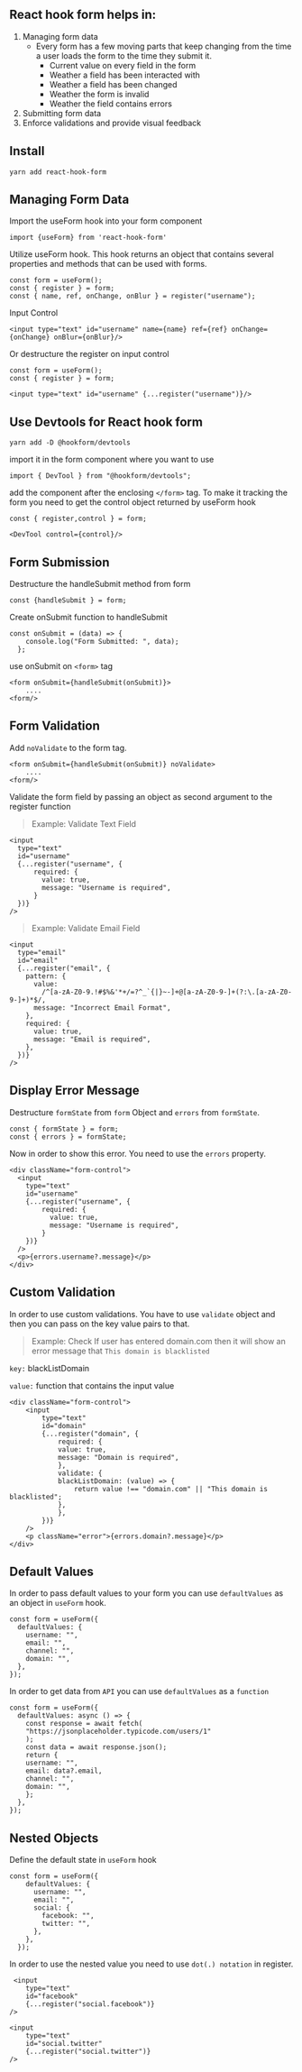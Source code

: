 ## React hook form helps in:

1. Managing form data
   - Every form has a few moving parts that keep changing from the time a user loads the form to the time they submit it.
     - Current value on every field in the form
     - Weather a field has been interacted with
     - Weather a field has been changed
     - Weather the form is invalid
     - Weather the field contains errors
2. Submitting form data
3. Enforce validations and provide visual feedback

## Install

```
yarn add react-hook-form
```

## Managing Form Data

Import the useForm hook into your form component

```
import {useForm} from 'react-hook-form'
```

Utilize useForm hook. This hook returns an object that contains several properties and methods that can be used with forms.

```
const form = useForm();
const { register } = form;
const { name, ref, onChange, onBlur } = register("username");
```

Input Control

```
<input type="text" id="username" name={name} ref={ref} onChange={onChange} onBlur={onBlur}/>
```

Or destructure the register on input control

```
const form = useForm();
const { register } = form;
```

```
<input type="text" id="username" {...register("username")}/>
```

## Use Devtools for React hook form

```
yarn add -D @hookform/devtools
```

import it in the form component where you want to use

```
import { DevTool } from "@hookform/devtools";
```

add the component after the enclosing `</form>` tag. To make it tracking the form you need to get the control object returned by useForm hook

```
const { register,control } = form;
```

```
<DevTool control={control}/>
```

## Form Submission

Destructure the handleSubmit method from form

```
const {handleSubmit } = form;
```

Create onSubmit function to handleSubmit

```
const onSubmit = (data) => {
    console.log("Form Submitted: ", data);
  };
```

use onSubmit on `<form>` tag

```
<form onSubmit={handleSubmit(onSubmit)}>
    ....
<form/>
```

## Form Validation

Add `noValidate` to the form tag.

```
<form onSubmit={handleSubmit(onSubmit)} noValidate>
    ....
<form/>
```

Validate the form field by passing an object as second argument to the register function

> Example: Validate Text Field

```
<input
  type="text"
  id="username"
  {...register("username", {
      required: {
        value: true,
        message: "Username is required",
      }
  })}
/>
```

> Example: Validate Email Field

```
<input
  type="email"
  id="email"
  {...register("email", {
    pattern: {
      value:
        /^[a-zA-Z0-9.!#$%&'*+/=?^_`{|}~-]+@[a-zA-Z0-9-]+(?:\.[a-zA-Z0-9-]+)*$/,
      message: "Incorrect Email Format",
    },
    required: {
      value: true,
      message: "Email is required",
    },
  })}
/>
```

## Display Error Message

Destructure `formState` from `form` Object and `errors` from `formState`.

```
const { formState } = form;
const { errors } = formState;
```

Now in order to show this error. You need to use the `errors` property.

```
<div className="form-control">
  <input
    type="text"
    id="username"
    {...register("username", {
        required: {
          value: true,
          message: "Username is required",
        }
    })}
  />
  <p>{errors.username?.message}</p>
</div>
```

## Custom Validation

In order to use custom validations. You have to use `validate` object and then you can pass on the key value pairs to that.

> Example: Check If user has entered domain.com then it will show an error message that `This domain is blacklisted`

`key:` blackListDomain

`value:` function that contains the input value

```
<div className="form-control">
    <input
        type="text"
        id="domain"
        {...register("domain", {
            required: {
            value: true,
            message: "Domain is required",
            },
            validate: {
            blackListDomain: (value) => {
                return value !== "domain.com" || "This domain is blacklisted";
            },
            },
        })}
    />
    <p className="error">{errors.domain?.message}</p>
</div>
```

## Default Values

In order to pass default values to your form you can use `defaultValues` as an object in `useForm` hook.

```
const form = useForm({
  defaultValues: {
    username: "",
    email: "",
    channel: "",
    domain: "",
  },
});
```

In order to get data from `API` you can use `defaultValues` as a `function`

```
const form = useForm({
  defaultValues: async () => {
    const response = await fetch(
    "https://jsonplaceholder.typicode.com/users/1"
    );
    const data = await response.json();
    return {
    username: "",
    email: data?.email,
    channel: "",
    domain: "",
    };
  },
});
```

## Nested Objects

Define the default state in `useForm` hook

```
const form = useForm({
    defaultValues: {
      username: "",
      email: "",
      social: {
        facebook: "",
        twitter: "",
      },
    },
  });
```

In order to use the nested value you need to use `dot(.) notation` in register.

```
 <input
    type="text"
    id="facebook"
    {...register("social.facebook")}
/>
```

```
<input
    type="text"
    id="social.twitter"
    {...register("social.twitter")}
/>
```
